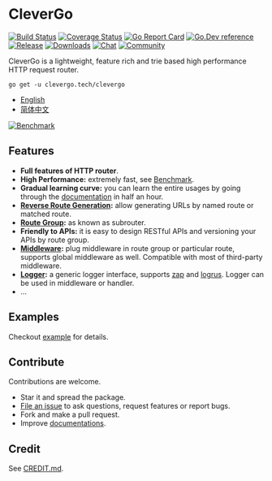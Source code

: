 # CleverGo
[![Build Status](https://img.shields.io/travis/clevergo/clevergo?style=flat-square)](https://travis-ci.org/clevergo/clevergo)
[![Coverage Status](https://img.shields.io/coveralls/github/clevergo/clevergo?style=flat-square)](https://coveralls.io/github/clevergo/clevergo)
[![Go Report Card](https://goreportcard.com/badge/github.com/clevergo/clevergo?style=flat-square)](https://goreportcard.com/report/github.com/clevergo/clevergo)
[![Go.Dev reference](https://img.shields.io/badge/go.dev-reference-blue?logo=go&logoColor=white&style=flat-square)](https://pkg.go.dev/clevergo.tech/clevergo?tab=doc)
[![Release](https://img.shields.io/github/release/clevergo/clevergo.svg?style=flat-square)](https://github.com/clevergo/clevergo/releases)
[![Downloads](https://img.shields.io/endpoint?url=https://pkg.clevergo.tech/api/badges/downloads/total/clevergo.tech/clevergo&style=flat-square)](https://pkg.clevergo.tech/clevergo.tech/clevergo)
[![Chat](https://img.shields.io/badge/chat-telegram-blue?style=flat-square)](https://t.me/clevergotech)
[![Community](https://img.shields.io/badge/community-forum-blue?style=flat-square&color=orange)](https://forum.clevergo.tech)

CleverGo is a lightweight, feature rich and trie based high performance HTTP request router.

```shell
go get -u clevergo.tech/clevergo
```

- [English](https://clevergo.tech/en/)
- [简体中文](https://clevergo.tech/zh/)

[![Benchmark](https://clevergo.tech/img/benchmark.png)](https://clevergo.tech/docs/benchmark)

## Features

- **Full features of HTTP router**.
- **High Performance:** extremely fast, see [Benchmark](https://clevergo.tech/docs/benchmark).
- **Gradual learning curve:** you can learn the entire usages by going through the [documentation](#documentation) in half an hour.
- **[Reverse Route Generation](https://clevergo.tech/docs/routing/url-generation):** allow generating URLs by named route or matched route.
- **[Route Group](https://clevergo.tech/docs/routing/route-group):** as known as subrouter.
- **Friendly to APIs:** it is easy to design RESTful APIs and versioning your APIs by route group.
- **[Middleware](https://clevergo.tech/docs/middleware):** plug middleware in route group or particular route, supports global middleware as well. Compatible with most of third-party middleware.
- **[Logger](https://clevergo.tech/docs/logger):** a generic logger interface, supports [zap](https://github.com/uber-go/zap) and [logrus](http://github.com/sirupsen/logrus). Logger can be used in middleware or handler.
- ...

## Examples

Checkout [example](https://github.com/clevergo/examples) for details.

## Contribute

Contributions are welcome.

- Star it and spread the package.
- [File an issue](https://github.com/clevergo/clevergo/issues/new) to ask questions, request features or report bugs.
- Fork and make a pull request.
- Improve [documentations](https://github.com/clevergo/website).

## Credit

See [CREDIT.md](CREDIT.md).

